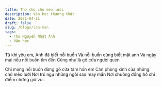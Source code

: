 ```yaml
---
title: Thơ cho chú mèo lười
description: Văn học thường thức
date: 2021-04-21
draft: false
slug: /blogs/lan-man
tags:
  - Thơ Nguyễn Nhật Ánh
  - Văn học
---
```


Từ khi yêu em,
Anh đã biết nỗi buồn
Và nỗi buồn cũng biết mặt anh
Và ngày mai nếu nỗi buồn tìm đến
Cũng như là gõ cửa người quen

Chỉ mong nổi buồn đừng gõ cửa tâm hồn em
Căn phòng xinh của những chú mèo lười
Nơi trú ngụ những ngôi sao may mắn
Nơi chuông đồng hồ chỉ điểm những giờ vui.
